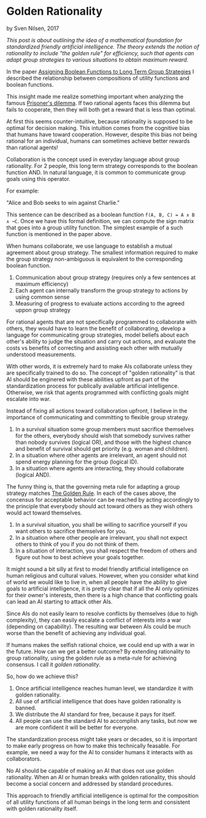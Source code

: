 # Golden Rationality
by Sven Nilsen, 2017

*This post is about outlining the idea of a mathematical foundation for standardized friendly artificial intelligence.
The theory extends the notion of rationality to include "the golden rule" for efficiency,
such that agents can adapt group strategies to various situations to obtain maximum reward.*

In the paper [Assigning Boolean Functions to Long Term Group Strategies](https://github.com/advancedresearch/path_semantics/blob/master/papers-wip/assigning-boolean-functions-to-long-term-group-strategies.pdf)
I described the relationship between compositions of utility functions and boolean functions.

This insight made me realize something important when analyzing the famous [Prisoner's dilemma](https://en.wikipedia.org/wiki/Prisoner%27s_dilemma).
If two rational agents faces this dilemma but fails to cooperate,
then they will both get a reward that is less than optimal.

At first this seems counter-intuitive, because rationality is supposed to be optimal for decision making.
This intuition comes from the cognitive bias that humans have toward cooperation.
However, despite this bias not being rational for an individual, humans can sometimes achieve better rewards than rational agents!

Collaboration is the concept used in everyday language about group rationality.
For 2 people, this long term strategy corresponds to the boolean function AND.
In natural language, it is common to communicate group goals using this operator.

For example:

"Alice and Bob seeks to win against Charlie."

This sentence can be described as a boolean function `f(A, B, C) = A ∧ B ∧ ¬C`.
Once we have this formal definition, we can compute the sign matrix that goes into a group utility function.
The simplest example of a such function is mentioned in the paper above.

When humans collaborate, we use language to establish a mutual agreement about group strategy.
The smallest information required to make the group strategy non-ambiguous is equivalent to the corresponding boolean function.

1. Communication about group strategy (requires only a few sentences at maximum efficiency)
2. Each agent can internally transform the group strategy to actions by using common sense
3. Measuring of progress to evaluate actions according to the agreed uppon group strategy

For rational agents that are not specifically programmed to collaborate with others,
they would have to learn the benefit of collaborating,
develop a language for communicating group strategies,
model beliefs about each other's ability to judge the situation and carry out actions,
and evaluate the costs vs benefits of correcting and assisting each other with mutually understood measurements.

With other words, it is extremely hard to make AIs collaborate unless they are specifically trained to do so.
The concept of "golden rationality" is that AI should be enginered with these abilities upfront
as part of the standardization process for publically available artificial intelligence.
Otherwise, we risk that agents programmed with conflicting goals might escalate into war.

Instead of fixing all actions toward collaboration upfront,
I believe in the importance of communicating and committing to flexible group strategy.

1. In a survival situation some group members must sacrifice themselves for the others,
everybody should wish that somebody survives rather than nobody survives (logical OR),
and those with the highest chance and benefit of survival should get priority (e.g. woman and children).
2. In a situation where other agents are irrelevant, an agent should not spend energy planning for the group (logical ID).
3. In a situation where agents are interacting, they should collaborate (logical AND).

The funny thing is, that the governing meta rule for adapting a group strategy matches [The Golden Rule](https://en.wikipedia.org/wiki/Golden_Rule).
In each of the cases above, the concensus for acceptable behavior can be reached by
acting accordingly to the principle that everybody should act toward others as they wish others would act toward themselves.

1. In a survival situation, you shall be willing to sacrifice yourself if you want others to sacrifice themselves for you.
2. In a situation where other people are irrelevant, you shall not expect others to think of you if you do not think of them.
3. In a situation of interaction, you shall respect the freedom of others and figure out how to best achieve your goals together.

It might sound a bit silly at first to model friendly artificial intelligence on human religious and cultural values.
However, when you consider what kind of world we would like to live in,
when all people have the ability to give goals to artificial intelligence,
it is pretty clear that if all the AI only optimizes for their owner's interests,
then there is a high chance that conflicting goals can lead an AI starting to attack other AIs.

Since AIs do not easily learn to resolve conflicts by themselves (due to high complexity), they can easily escalate a conflict of interests into a war (depending on capability).
The resulting war between AIs could be much worse than the benefit of achieving any individual goal.

If humans makes the selfish rational choice, we could end up with a war in the future.
How can we get a better outcome? By extending rationality to group rationality,
using the golden rule as a meta-rule for achieving consensus. I call it *golden rationality*.

So, how do we achieve this?

1. Once artificial intelligence reaches human level, we standardize it with golden rationality.
2. All use of artificial intelligence that does have golden rationality is banned.
3. We distribute the AI standard for free, because it pays for itself.
4. All people can use the standard AI to accomplish any tasks, but now we are more confident it will be better for everyone.

The standardization process might take years or decades,
so it is important to make early progress on how to make this technically feasable.
For example, we need a way for the AI to consider humans it interacts with as collaborators.

No AI should be capable of making an AI that does not use golden rationality.
When an AI or human breaks with golden rationality, this should become a social concern and addressed by standard procedures.

This approach to friendly artificial intelligence is optimal for the composition of all utility functions
of all human beings in the long term and consistent with golden rationality itself.
